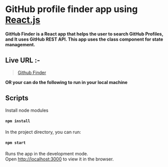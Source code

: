 # GitHub profile finder app using [React.js](https://reactjs.org)

**GitHub Finder is a React app that helps the user to search GitHub Profiles, and It uses GitHub REST API. This app uses the class component for state management.**

## Live URL :-

> [Github Finder]()

**OR your can do the following to run in your local machine**

## Scripts

Install node modules

#### `npm install`

In the project directory, you can run:

#### `npm start`

Runs the app in the development mode.<br>
Open [http://localhost:3000](http://localhost:3000) to view it in the browser.
